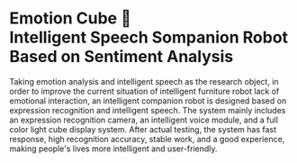 # Emotion Cube 🕋 <br>Intelligent Speech Sompanion Robot Based on Sentiment Analysis
Taking emotion analysis and intelligent speech as the research object, in order to improve the current situation of intelligent furniture robot lack of emotional interaction, an intelligent companion robot is designed based on expression recognition and intelligent speech. The system mainly includes an expression recognition camera, an intelligent voice module, and a full color light cube display system. After actual testing, the system has fast response, high recognition accuracy, stable work, and a good experience, making people's lives more intelligent and user-friendly.
